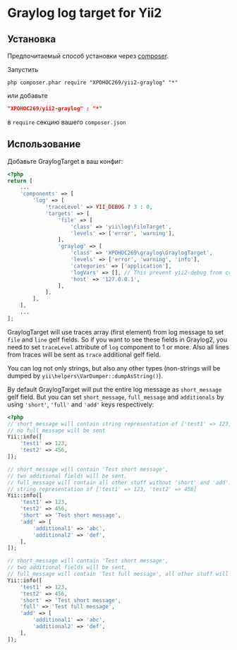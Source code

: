 Graylog log target for Yii2
============================

Установка
------------
Предпочитаемый способ установки через [composer](http://getcomposer.org/download/).

Запустить

```
php composer.phar require "XPOHOC269/yii2-graylog" "*"
```

или добавьте

```json
"XPOHOC269/yii2-graylog" : "*"
```

в `require` секцию вашего `composer.json`

Использование
-----

Добавьте GraylogTarget в ваш конфиг:
```php
<?php
return [
    ...
    'components' => [
        'log' => [
            'traceLevel' => YII_DEBUG ? 3 : 0,
            'targets' => [
                'file' => [
                    'class' => 'yii\log\FileTarget',
                    'levels' => ['error', 'warning'],
                ],
                'graylog' => [
                    'class' => 'XPOHOC269\graylog\GraylogTarget',
                    'levels' => ['error', 'warning', 'info'],
                    'categories' => ['application'],
                    'logVars' => [], // This prevent yii2-debug from crashing ;)
                    'host' => '127.0.0.1',
                ],
            ],
        ],
    ],
    ...
];
```

GraylogTarget will use traces array (first element) from log message to set `file` and `line` gelf fields. So if you want to see these fields in Graylog2, you need to set `traceLevel` attribute of `log` component to 1 or more. Also all lines from traces will be sent as `trace` additional gelf field.

You can log not only strings, but also any other types (non-strings will be dumped by `yii\helpers\VarDumper::dumpAsString()`).

By default GraylogTarget will put the entire log message as `short_message` gelf field. But you can set `short_message`, `full_message` and `additionals` by using `'short'`, `'full'` and `'add'` keys respectively:
```php
<?php
// short_message will contain string representation of ['test1' => 123, 'test2' => 456],
// no full_message will be sent
Yii::info([
    'test1' => 123,
    'test2' => 456,
]);

// short_message will contain 'Test short message',
// two additional fields will be sent,
// full_message will contain all other stuff without 'short' and 'add':
// string representation of ['test1' => 123, 'test2' => 456]
Yii::info([
    'test1' => 123,
    'test2' => 456,
    'short' => 'Test short message',
    'add' => [
        'additional1' => 'abc',
        'additional2' => 'def',
    ],
]);

// short_message will contain 'Test short message',
// two additional fields will be sent,
// full_message will contain 'Test full message', all other stuff will be lost
Yii::info([
    'test1' => 123,
    'test2' => 456,
    'short' => 'Test short message',
    'full' => 'Test full message',
    'add' => [
        'additional1' => 'abc',
        'additional2' => 'def',
    ],
]);
```
